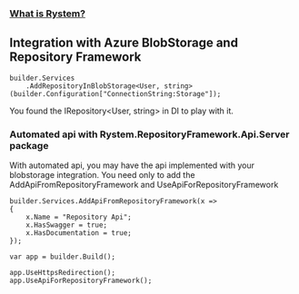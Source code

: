 ﻿### [What is Rystem?](https://github.com/KeyserDSoze/Rystem)

## Integration with Azure BlobStorage and Repository Framework

    builder.Services
        .AddRepositoryInBlobStorage<User, string>(builder.Configuration["ConnectionString:Storage"]);

You found the IRepository<User, string> in DI to play with it.

### Automated api with Rystem.RepositoryFramework.Api.Server package
With automated api, you may have the api implemented with your blobstorage integration.
You need only to add the AddApiFromRepositoryFramework and UseApiForRepositoryFramework

    builder.Services.AddApiFromRepositoryFramework(x =>
    {
        x.Name = "Repository Api";
        x.HasSwagger = true;
        x.HasDocumentation = true;
    });

    var app = builder.Build();

    app.UseHttpsRedirection();
    app.UseApiForRepositoryFramework();
